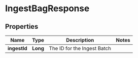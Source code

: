 

# IngestBagResponse


## Properties

Name | Type | Description | Notes
------------ | ------------- | ------------- | -------------
**ingestId** | **Long** | The ID for the Ingest Batch | 



